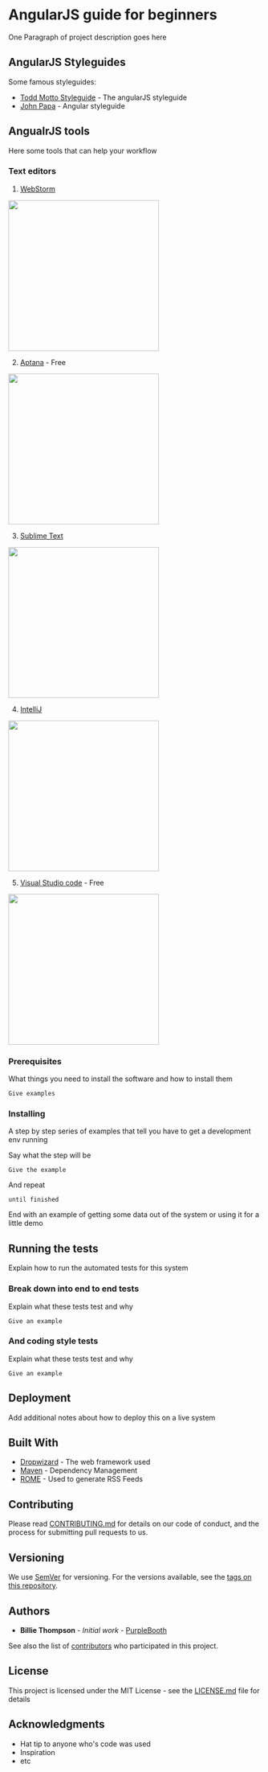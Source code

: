 # AngularJS guide for beginners

One Paragraph of project description goes here

## AngularJS Styleguides

Some famous styleguides:

* [Todd Motto Styleguide](https://github.com/toddmotto/angularjs-styleguide/) - The angularJS styleguide
* [John Papa](https://github.com/johnpapa/angular-styleguide/) - Angular styleguide

## AngualrJS tools

Here some tools that can help your workflow

### Text editors

1. [WebStorm](https://www.jetbrains.com/webstorm/)
<img src="https://www.jetbrains.com/webstorm/img/screenshots/webstorm-main.png" width="300">

2. [Aptana](http://www.aptana.com/) - Free
<img src="http://www.aptana.com/images/product/S3-1-lrg.png" width="300">

3. [Sublime Text](http://www.sublimetext.com/)
<img src="https://www.sublimetext.com/blog/images/build_error.png" width="300">

4. [IntelliJ](https://www.jetbrains.com/idea/)
<img src="https://www.jetbrains.com/idea/img/screenshots/idea_overview_5_1.png" width="300">

5. [Visual Studio code](https://code.visualstudio.com/) - Free
<img src="https://code.visualstudio.com/home/home-screenshot-win.png" width="300">

### Prerequisites

What things you need to install the software and how to install them

```
Give examples
```

### Installing

A step by step series of examples that tell you have to get a development env running

Say what the step will be

```
Give the example
```

And repeat

```
until finished
```

End with an example of getting some data out of the system or using it for a little demo

## Running the tests

Explain how to run the automated tests for this system

### Break down into end to end tests

Explain what these tests test and why

```
Give an example
```

### And coding style tests

Explain what these tests test and why

```
Give an example
```

## Deployment

Add additional notes about how to deploy this on a live system

## Built With

* [Dropwizard](http://www.dropwizard.io/1.0.2/docs/) - The web framework used
* [Maven](https://maven.apache.org/) - Dependency Management
* [ROME](https://rometools.github.io/rome/) - Used to generate RSS Feeds

## Contributing

Please read [CONTRIBUTING.md](https://gist.github.com/PurpleBooth/b24679402957c63ec426) for details on our code of conduct, and the process for submitting pull requests to us.

## Versioning

We use [SemVer](http://semver.org/) for versioning. For the versions available, see the [tags on this repository](https://github.com/your/project/tags). 

## Authors

* **Billie Thompson** - *Initial work* - [PurpleBooth](https://github.com/PurpleBooth)

See also the list of [contributors](https://github.com/your/project/contributors) who participated in this project.

## License

This project is licensed under the MIT License - see the [LICENSE.md](LICENSE.md) file for details

## Acknowledgments

* Hat tip to anyone who's code was used
* Inspiration
* etc

